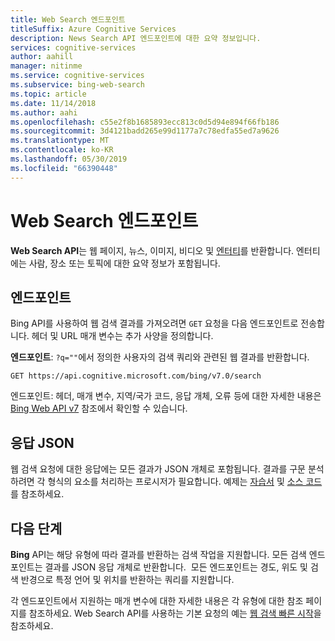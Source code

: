 ```yaml
---
title: Web Search 엔드포인트
titleSuffix: Azure Cognitive Services
description: News Search API 엔드포인트에 대한 요약 정보입니다.
services: cognitive-services
author: aahill
manager: nitinme
ms.service: cognitive-services
ms.subservice: bing-web-search
ms.topic: article
ms.date: 11/14/2018
ms.author: aahi
ms.openlocfilehash: c55e2f8b1685893ecc813c0d5d94e894f66fb186
ms.sourcegitcommit: 3d4121badd265e99d1177a7c78edfa55ed7a9626
ms.translationtype: MT
ms.contentlocale: ko-KR
ms.lasthandoff: 05/30/2019
ms.locfileid: "66390448"
---
```

# <a name="web-search-endpoint"></a>Web Search 엔드포인트

**Web Search API**는 웹 페이지, 뉴스, 이미지, 비디오 및 [엔터티](https://docs.microsoft.com/azure/cognitive-services/bing-entities-search/search-the-web)를 반환합니다. 엔터티에는 사람, 장소 또는 토픽에 대한 요약 정보가 포함됩니다.

## <a name="endpoint"></a>엔드포인트

Bing API를 사용하여 웹 검색 결과를 가져오려면 `GET` 요청을 다음 엔드포인트로 전송합니다. 헤더 및 URL 매개 변수는 추가 사양을 정의합니다.

**엔드포인트**: `?q=""`에서 정의한 사용자의 검색 쿼리와 관련된 웹 결과를 반환합니다.

```http
GET https://api.cognitive.microsoft.com/bing/v7.0/search
```

엔드포인트: 헤더, 매개 변수, 지역/국가 코드, 응답 개체, 오류 등에 대한 자세한 내용은 [Bing Web API v7](https://docs.microsoft.com/rest/api/cognitiveservices-bingsearch/bing-web-api-v7-reference) 참조에서 확인할 수 있습니다.

## <a name="response-json"></a>응답 JSON

웹 검색 요청에 대한 응답에는 모든 결과가 JSON 개체로 포함됩니다. 결과를 구문 분석하려면 각 형식의 요소를 처리하는 프로시저가 필요합니다. 예제는 [자습서](https://docs.microsoft.com/azure/cognitive-services/bing-web-search/tutorial-bing-web-search-single-page-app) 및 [소스 코드](https://github.com/Azure-Samples/cognitive-services-REST-api-samples/tree/master/Tutorials/Bing-Web-Search)를 참조하세요.

## <a name="next-steps"></a>다음 단계

**Bing** API는 해당 유형에 따라 결과를 반환하는 검색 작업을 지원합니다. 모든 검색 엔드포인트는 결과를 JSON 응답 개체로 반환합니다.  모든 엔드포인트는 경도, 위도 및 검색 반경으로 특정 언어 및 위치를 반환하는 쿼리를 지원합니다.

각 엔드포인트에서 지원하는 매개 변수에 대한 자세한 내용은 각 유형에 대한 참조 페이지를 참조하세요.
Web Search API를 사용하는 기본 요청의 예는 [웹 검색 빠른 시작](https://docs.microsoft.com/azure/cognitive-services/bing-web-search/search-the-web)을 참조하세요.
